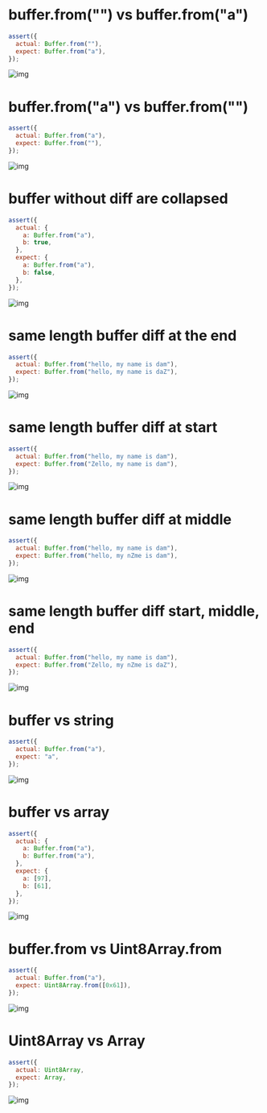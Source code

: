 # buffer.from("") vs buffer.from("a")

```js
assert({
  actual: Buffer.from(""),
  expect: Buffer.from("a"),
});
```

![img](<./array_typed/buffer.from("") vs buffer.from("a").svg>)

# buffer.from("a") vs buffer.from("")

```js
assert({
  actual: Buffer.from("a"),
  expect: Buffer.from(""),
});
```

![img](<./array_typed/buffer.from("a") vs buffer.from("").svg>)

# buffer without diff are collapsed

```js
assert({
  actual: {
    a: Buffer.from("a"),
    b: true,
  },
  expect: {
    a: Buffer.from("a"),
    b: false,
  },
});
```

![img](<./array_typed/buffer without diff are collapsed.svg>)

# same length buffer diff at the end

```js
assert({
  actual: Buffer.from("hello, my name is dam"),
  expect: Buffer.from("hello, my name is daZ"),
});
```

![img](<./array_typed/same length buffer diff at the end.svg>)

# same length buffer diff at start

```js
assert({
  actual: Buffer.from("hello, my name is dam"),
  expect: Buffer.from("Zello, my name is dam"),
});
```

![img](<./array_typed/same length buffer diff at start.svg>)

# same length buffer diff at middle

```js
assert({
  actual: Buffer.from("hello, my name is dam"),
  expect: Buffer.from("hello, my nZme is dam"),
});
```

![img](<./array_typed/same length buffer diff at middle.svg>)

# same length buffer diff start, middle, end

```js
assert({
  actual: Buffer.from("hello, my name is dam"),
  expect: Buffer.from("Zello, my nZme is daZ"),
});
```

![img](<./array_typed/same length buffer diff start, middle, end.svg>)

# buffer vs string

```js
assert({
  actual: Buffer.from("a"),
  expect: "a",
});
```

![img](<./array_typed/buffer vs string.svg>)

# buffer vs array

```js
assert({
  actual: {
    a: Buffer.from("a"),
    b: Buffer.from("a"),
  },
  expect: {
    a: [97],
    b: [61],
  },
});
```

![img](<./array_typed/buffer vs array.svg>)

# buffer.from vs Uint8Array.from

```js
assert({
  actual: Buffer.from("a"),
  expect: Uint8Array.from([0x61]),
});
```

![img](<./array_typed/buffer.from vs Uint8Array.from.svg>)

# Uint8Array vs Array

```js
assert({
  actual: Uint8Array,
  expect: Array,
});
```

![img](<./array_typed/Uint8Array vs Array.svg>)

